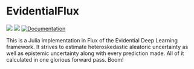 # EvidentialFlux

[![](https://img.shields.io/badge/docs-stable-blue.svg)](https://doktormike.github.io/EvidentialFlux.jl/stable)
[![](https://img.shields.io/badge/docs-dev-blue.svg)](https://doktormike.github.io/EvidentialFlux.jl/dev)
[![Documentation](https://github.com/DoktorMike/EvidentialFlux/actions/workflows/documentation.yml/badge.svg)](https://github.com/DoktorMike/EvidentialFlux/actions/workflows/documentation.yml)

This is a Julia implementation in Flux of the Evidential Deep Learning framework. It strives to estimate heteroskedastic aleatoric uncertainty as well as epistemic uncertainty along with every prediction made. All of it calculated in one glorious forward pass. Boom!
